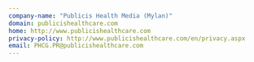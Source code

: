 ```yaml
---
company-name: "Publicis Health Media (Mylan)"
domain: publicishealthcare.com
home: http://www.publicishealthcare.com
privacy-policy: http://www.publicishealthcare.com/en/privacy.aspx
email: PHCG.PR@publicishealthcare.com
---
```




